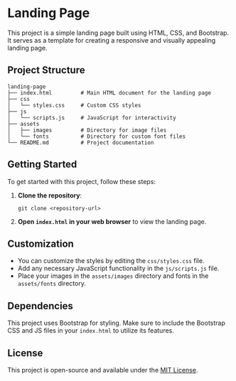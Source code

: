 # Landing Page

This project is a simple landing page built using HTML, CSS, and Bootstrap. It serves as a template for creating a responsive and visually appealing landing page.

## Project Structure

```
landing-page
├── index.html         # Main HTML document for the landing page
├── css
│   └── styles.css     # Custom CSS styles
├── js
│   └── scripts.js     # JavaScript for interactivity
├── assets
│   ├── images         # Directory for image files
│   └── fonts          # Directory for custom font files
└── README.md          # Project documentation
```

## Getting Started

To get started with this project, follow these steps:

1. **Clone the repository**:

   ```
   git clone <repository-url>
   ```

2. **Open `index.html` in your web browser** to view the landing page.

## Customization

- You can customize the styles by editing the `css/styles.css` file.
- Add any necessary JavaScript functionality in the `js/scripts.js` file.
- Place your images in the `assets/images` directory and fonts in the `assets/fonts` directory.

## Dependencies

This project uses Bootstrap for styling. Make sure to include the Bootstrap CSS and JS files in your `index.html` to utilize its features.

## License

This project is open-source and available under the [MIT License](LICENSE).
